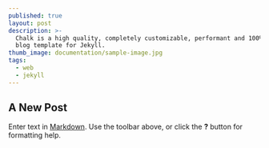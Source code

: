 ```yaml
---
published: true
layout: post
description: >-
  Chalk is a high quality, completely customizable, performant and 100% free
  blog template for Jekyll.
thumb_image: documentation/sample-image.jpg
tags:
  - web
  - jekyll
---
```

## A New Post

Enter text in [Markdown](http://daringfireball.net/projects/markdown/). Use the toolbar above, or click the **?** button for formatting help.
